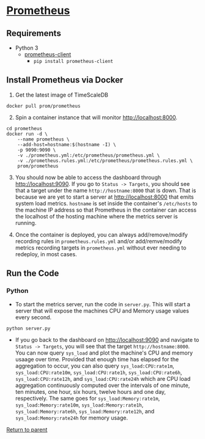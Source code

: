# [Prometheus](https://prometheus.io)
## Requirements
- Python 3
	- [prometheus-client](https://pypi.org/project/prometheus-client)
        - `pip install prometheus-client`

## Install Prometheus via Docker
1. Get the latest image of TimeScaleDB
```
docker pull prom/prometheus
```

2. Spin a container instance that will monitor [http://localhost:8000](http://localhost:8000).
```
cd prometheus
docker run -d \
    --name prometheus \
    --add-host=hostname:$(hostname -I) \
    -p 9090:9090 \
    -v ./prometheus.yml:/etc/prometheus/prometheus.yml \
    -v ./prometheus.rules.yml:/etc/prometheus/prometheus.rules.yml \
    prom/prometheus
```

3. You should now be able to access the dashboard through [http://localhost:9090](http://localhost:9090). If you go to `Status -> Targets`, you should see that a target under the name `http://hostname:8000` that is down. That is because we are yet to start a server at [http://localhost:8000](http://localhost:8000) that emits system load metrics. `hostname` is set inside the container's `/etc/hosts` to the machine IP address so that Prometheus in the container can access the localhost of the hosting machine where the metrics server is running.

4. Once the container is deployed, you can always add/remove/modify recording rules in `prometheus.rules.yml` and/or add/remve/modify metrics recording targets in `prometheus.yml` without ever needing to redeploy, in most cases.

## Run the Code
### Python
- To start the metrics server, run the code in `server.py`. This will start a server that will expose the machines CPU and Memory usage values every second.
```bash
python server.py 
```

- If you go back to the dashboard on [http://localhost:9090](http://localhost:9090) and navigate to `Status -> Targets`, you will see that the target  `http://hostname:8000`. You can now query `sys_load` and plot the machine's CPU and memory usaage over time. Provided that enough time has elapsed for the aggregation to occur, you can also query `sys_load:CPU:rate1m`, `sys_load:CPU:rate10m`, `sys_load:CPU:rate1h`, `sys_load:CPU:rate6h`, `sys_load:CPU:rate12h`, and `sys_load:CPU:rate24h` which are CPU load aggregation continuously computed over the intervals of one minute, ten minutes, one hour, six hours, twelve hours and one day, respectively. The same goes for `sys_load:Memory:rate1m`, `sys_load:Memory:rate10m`, `sys_load:Memory:rate1h`, `sys_load:Memory:rate6h`, `sys_load:Memory:rate12h`, and `sys_load:Memory:rate24h` for memory usage.

[Return to parent](../README.md)